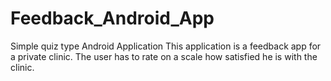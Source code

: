 # Feedback_Android_App
Simple quiz type Android Application
This application is a feedback app for a private clinic. The user has to rate on a scale how satisfied he is with the clinic.
